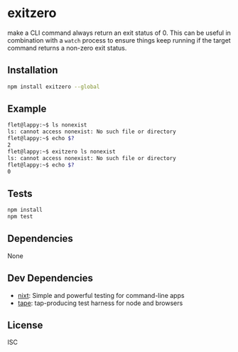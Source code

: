 # exitzero

make a CLI command always return an exit status of 0. This can be useful in combination with a `watch` process to ensure things keep running if the target command returns a non-zero exit status.

## Installation

```sh
npm install exitzero --global
```

## Example
```sh
flet@lappy:~$ ls nonexist
ls: cannot access nonexist: No such file or directory
flet@lappy:~$ echo $?
2
flet@lappy:~$ exitzero ls nonexist
ls: cannot access nonexist: No such file or directory
flet@lappy:~$ echo $?
0
```


## Tests

```sh
npm install
npm test
```

## Dependencies

None

## Dev Dependencies

- [nixt](https://github.com/vesln/nixt): Simple and powerful testing for command-line apps
- [tape](https://github.com/substack/tape): tap-producing test harness for node and browsers


## License

ISC

